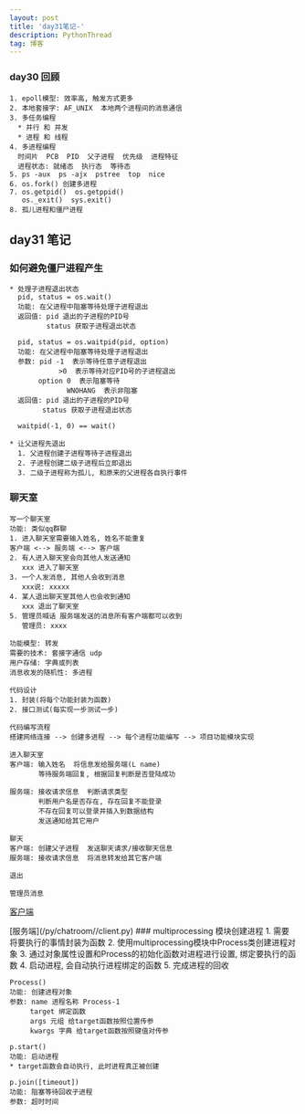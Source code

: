 ```yaml
---
layout: post
title: 'day31笔记-'
description: PythonThread
tag: 博客  
---   
```

### day30 回顾
    1. epoll模型: 效率高, 触发方式更多
    2. 本地套接字: AF_UNIX  本地两个进程间的消息通信
    3. 多任务编程
      * 并行 和 并发
      * 进程 和 线程
    4. 多进程编程
      时间片  PCB  PID  父子进程  优先级  进程特征
      进程状态: 就绪态  执行态  等待态
    5. ps -aux  ps -ajx  pstree  top  nice
    6. os.fork() 创建多进程
    7. os.getpid()  os.getppid()  
       os._exit()  sys.exit()
    8. 孤儿进程和僵尸进程

## day31 笔记
### 如何避免僵尸进程产生
    * 处理子进程退出状态
      pid, status = os.wait()
      功能: 在父进程中阻塞等待处理子进程退出
      返回值: pid 退出的子进程的PID号
             status 获取子进程退出状态

      pid, status = os.waitpid(pid, option)     
      功能: 在父进程中阻塞等待处理子进程退出
      参数: pid -1  表示等待任意子进程退出
                >0  表示等待对应PID号的子进程退出
           option 0  表示阻塞等待
                  WNOHANG  表示非阻塞
      返回值: pid 退出的子进程的PID号
            status 获取子进程退出状态

      waitpid(-1, 0) == wait()

    * 让父进程先退出
      1. 父进程创建子进程等待子进程退出
      2. 子进程创建二级子进程后立即退出
      3. 二级子进程称为孤儿, 和原来的父进程各自执行事件

### 聊天室
    写一个聊天室
    功能: 类似qq群聊
    1. 进入聊天室需要输入姓名, 姓名不能重复
    客户端 <--> 服务端 <--> 客户端
    2. 有人进入聊天室会向其他人发送通知
       xxx 进入了聊天室
    3. 一个人发消息, 其他人会收到消息
       xxx说: xxxxx
    4. 某人退出聊天室其他人也会收到通知
       xxx 退出了聊天室
    5. 管理员喊话 服务端发送的消息所有客户端都可以收到
       管理员: xxxx

    功能模型: 转发
    需要的技术: 套接字通信 udp
    用户存储: 字典或列表
    消息收发的随机性: 多进程

    代码设计
    1. 封装(将每个功能封装为函数)
    2. 接口测试(每实现一步测试一步)

    代码编写流程
    搭建网络连接 --> 创建多进程 --> 每个进程功能编写 --> 项目功能模块实现

    进入聊天室
    客户端: 输入姓名  将信息发给服务端(L name)
           等待服务端回复, 根据回复判断是否登陆成功

    服务端: 接收请求信息  判断请求类型  
           判断用户名是否存在, 存在回复不能登录
           不存在回复可以登录并插入到数据结构
           发送通知给其它用户

    聊天
    客户端: 创建父子进程  发送聊天请求/接收聊天信息
    服务端: 接收请求信息  将消息转发给其它客户端

    退出

    管理员消息

[客户端](/py/chatroom//server.py)
<p></p>
[服务端](/py/chatroom//client.py)
### multiprocessing 模块创建进程
    1. 需要将要执行的事情封装为函数
    2. 使用multiprocessing模块中Process类创建进程对象
    3. 通过对象属性设置和Process的初始化函数对进程进行设置, 绑定要执行的函数
    4. 启动进程, 会自动执行进程绑定的函数
    5. 完成进程的回收

    Process()
    功能: 创建进程对象
    参数: name 进程名称 Process-1
         target 绑定函数
         args 元组 给target函数按照位置传参
         kwargs 字典 给target函数按照键值对传参

    p.start()
    功能: 启动进程
    * target函数会自动执行, 此时进程真正被创建

    p.join([timeout])
    功能: 阻塞等待回收子进程
    参数: 超时时间
